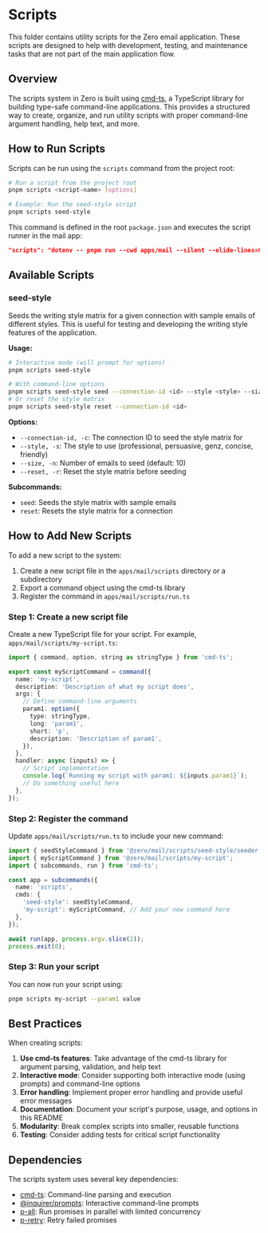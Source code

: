 # Scripts

This folder contains utility scripts for the Zero email application. These scripts are designed to help with development, testing, and maintenance tasks that are not part of the main application flow.

## Overview

The scripts system in Zero is built using [cmd-ts](https://github.com/Schniz/cmd-ts), a TypeScript library for building type-safe command-line applications. This provides a structured way to create, organize, and run utility scripts with proper command-line argument handling, help text, and more.

## How to Run Scripts

Scripts can be run using the `scripts` command from the project root:

```bash
# Run a script from the project root
pnpm scripts <script-name> [options]

# Example: Run the seed-style script
pnpm scripts seed-style
```

This command is defined in the root `package.json` and executes the script runner in the mail app:

```json
"scripts": "dotenv -- pnpm run --cwd apps/mail --silent --elide-lines=0 scripts"
```

## Available Scripts

### seed-style

Seeds the writing style matrix for a given connection with sample emails of different styles. This is useful for testing and developing the writing style features of the application.

**Usage:**

```bash
# Interactive mode (will prompt for options)
pnpm scripts seed-style

# With command-line options
pnpm scripts seed-style seed --connection-id <id> --style <style> --size <number> [--reset]
# Or reset the style matrix
pnpm scripts seed-style reset --connection-id <id>
```

**Options:**

- `--connection-id, -c`: The connection ID to seed the style matrix for
- `--style, -s`: The style to use (professional, persuasive, genz, concise, friendly)
- `--size, -n`: Number of emails to seed (default: 10)
- `--reset, -r`: Reset the style matrix before seeding

**Subcommands:**

- `seed`: Seeds the style matrix with sample emails
- `reset`: Resets the style matrix for a connection

## How to Add New Scripts

To add a new script to the system:

1. Create a new script file in the `apps/mail/scripts` directory or a subdirectory
2. Export a command object using the cmd-ts library
3. Register the command in `apps/mail/scripts/run.ts`

### Step 1: Create a new script file

Create a new TypeScript file for your script. For example, `apps/mail/scripts/my-script.ts`:

```typescript
import { command, option, string as stringType } from 'cmd-ts';

export const myScriptCommand = command({
  name: 'my-script',
  description: 'Description of what my script does',
  args: {
    // Define command-line arguments
    param1: option({
      type: stringType,
      long: 'param1',
      short: 'p',
      description: 'Description of param1',
    }),
  },
  handler: async (inputs) => {
    // Script implementation
    console.log(`Running my script with param1: ${inputs.param1}`);
    // Do something useful here
  },
});
```

### Step 2: Register the command

Update `apps/mail/scripts/run.ts` to include your new command:

```typescript
import { seedStyleCommand } from '@zero/mail/scripts/seed-style/seeder';
import { myScriptCommand } from '@zero/mail/scripts/my-script';
import { subcommands, run } from 'cmd-ts';

const app = subcommands({
  name: 'scripts',
  cmds: {
    'seed-style': seedStyleCommand,
    'my-script': myScriptCommand, // Add your new command here
  },
});

await run(app, process.argv.slice(2));
process.exit(0);
```

### Step 3: Run your script

You can now run your script using:

```bash
pnpm scripts my-script --param1 value
```

## Best Practices

When creating scripts:

1. **Use cmd-ts features**: Take advantage of the cmd-ts library for argument parsing, validation, and help text
2. **Interactive mode**: Consider supporting both interactive mode (using prompts) and command-line options
3. **Error handling**: Implement proper error handling and provide useful error messages
4. **Documentation**: Document your script's purpose, usage, and options in this README
5. **Modularity**: Break complex scripts into smaller, reusable functions
6. **Testing**: Consider adding tests for critical script functionality

## Dependencies

The scripts system uses several key dependencies:

- [cmd-ts](https://github.com/Schniz/cmd-ts): Command-line parsing and execution
- [@inquirer/prompts](https://github.com/SBoudrias/Inquirer.js): Interactive command-line prompts
- [p-all](https://github.com/sindresorhus/p-all): Run promises in parallel with limited concurrency
- [p-retry](https://github.com/sindresorhus/p-retry): Retry failed promises

